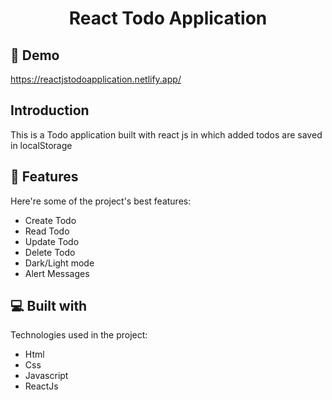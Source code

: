 <h1 align="center" id="title">React Todo Application</h1>

<h2>🚀 Demo</h2>

https://reactjstodoapplication.netlify.app/
<h2>Introduction</h2>
This is a Todo application built with react js in which added todos are saved in localStorage
<h2>🧐 Features</h2>

Here're some of the project's best features:

*   Create Todo
*   Read Todo
*   Update Todo
*   Delete Todo
*   Dark/Light mode
*   Alert Messages
  
<h2>💻 Built with</h2>

Technologies used in the project:

*   Html
*   Css
*   Javascript
*   ReactJs
